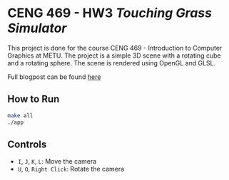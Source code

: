 # CENG 469 - HW3 _Touching Grass Simulator_
This project is done for the course CENG 469 - Introduction to Computer Graphics at METU. The project is a simple 3D scene with a rotating cube and a rotating sphere. The scene is rendered using OpenGL and GLSL.

Full blogpost can be found [here](pages/blogpost.md)

## How to Run
```bash
make all
./app
```

## Controls
- `I`, `J`, `K`, `L`: Move the camera
- `U`, `O`, `Right Click`: Rotate the camera
